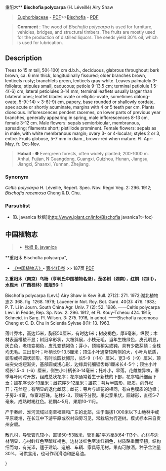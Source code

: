 重阳木** **Bischofia polycarpa** (H. Léveillé) Airy Shaw

> [Euphorbiaceae](http://www.iplant.cn/info/Euphorbiaceae?t=foc) - [PDF](http://www.iplant.cn/foc/pdf/Euphorbiaceae.pdf)>>[Bischofia](http://www.iplant.cn/info/Bischofia?t=foc) - [PDF](http://www.iplant.cn/foc/pdf/Bischofia.pdf)

> **Comment** : 
> The wood of *Bischofia polycarpa* is used for furniture, vehicles, bridges, and structural timbers. The fruits are mostly used for the production of distilled liquors. The seeds yield 30% oil, which is used for lubrication.

## Description

Trees to 15 m tall, 50(-100) cm d.b.h., deciduous, glabrous throughout; bark brown, ca. 6 mm thick, longitudinally fissured; older branches brown, lenticels rusty; branchlets green, lenticels gray-white. Leaves palmately 3-foliolate; stipules small, caducous; petiole 9-13.5 cm; terminal petiolule 1.5-4(-6) cm, lateral petiolules 3-14 mm; terminal leaflets usually larger than bilateral ones; leaflet blades ovate or elliptic-ovate, sometimes oblong-ovate, 5-9(-14) × 3-6(-9) cm, papery, base rounded or shallowly cordate, apex acute or shortly acuminate, margins with 4 or 5 teeth per cm. Plants dioecious. Inflorescences pendent racemes, on lower parts of previous year branches, generally appearing in spring, male inflorescences 8-13 cm, female 3-12 cm. Male flowers: sepals semiorbicular, membranous, spreading; filaments short; pistillode prominent. Female flowers: sepals as in male, with white membranous margin; ovary 3- or 4-locular; styles 2 or 3, entire. Fruits globose, 5-7 mm in diam., brown-red when mature. Fl. Apr-May, fr. Oct-Nov.

> **Habait** : 
>● Evergreen forests, often widely planted; 200-1000 m. Anhui, Fujian, N Guangdong, Guangxi, Guizhou, Hunan, Jiangsu, Jiangxi, Shaanxi, Yunnan, Zhejiang.

### Synonym
*Celtis polycarpa* H. Léveillé, Repert. Spec. Nov. Regni Veg. 2: 296. 1912; *Bischofia racemosa* Cheng & D. Chu.

### Parsublist

* [B.  javanica  秋枫](http://www.iplant.cn/info/Bischofia javanica?t=foc)

## 中国植物志

> * [秋枫  B.  javanica](Bischofia-javanica-秋枫.md)

**重阳木 Bischofia polycarpa",

* [《中国植物志》](http://www.iplant.cn/frps)- [第44(1)卷](http://www.iplant.cn/frps/vol/44(1)) >> 187页 [PDF](http://www.iplant.cn/frps/pdf/44(1)/187.PDF)

**2.重阳木（南京）乌杨（亨利氏中国植物名录），茄冬树（湖南），红桐（四川），水枧木（广西桂林）图版56: 1**

Bischofia polycarpa (Levl.) Airy Shaw in Kew Bull. 27(2): 271. 1972;湖北植物志2: 368. fig. 1268. 1979; Lauener in Not. Roy. Bot. Gard. 40(3): 476. 1983; P. T. Li in Journ. South China Agr. Univ. 7 (2): 52. 1986. ——Celtis polycarpa Levl. in Fedde, Rep. Sp. Nov. 2: 296. 1912, et Fl. Kouy-Tcheou 424. 1915; Schneid. in Sarg. Pl. Wilson. 3: 275. 1916, in adnot. ——Bischofia racemoca Cheng et C. D. Chu in Scientia Sylvae 8(1): 13. 1963.

落叶乔木，高达15米，胸径50厘米，有时达1米；树皮褐色，厚6毫米，纵裂；木材表面槽棱不显；树冠伞形状，大枝斜展，小枝无毛，当年生枝绿色，皮孔明显，灰白色，老枝变褐色，皮孔变锈褐色；芽小，顶端稍尖或钝，具有少数芽鳞；全株均无毛。三出复叶；叶柄长9-13.5厘米；顶生小叶通常较两侧的大，小叶片纸质，卵形或椭圆状卵形，有时长圆状卵形，长5-9（-14）厘米，宽3-6（-9）厘米，顶端突尖或短渐尖，基部圆或浅心形，边缘具钝细锯齿每1厘米长4-5个；顶生小叶柄长1.5-4（-6）厘米，侧生小叶柄长3-14毫米；托叶小，早落。花雌雄异株，春季与叶同时开放，组成总状花序；花序通常着生于新枝的下部，花序轴纤细而下垂；雄花序长8-13厘米；雌花序3-12厘米；雄花：萼片半圆形，膜质，向外张开；花丝短；有明显的退化雌蕊；雌花：萼片与雄花的相同，有白色膜质的边缘；子房3-4室，每室2胚珠，花柱2-3，顶端不分裂。果实浆果状，圆球形，直径5-7毫米，成熟时褐红色。花期4-5月，果期10-11月。

产于秦岭、淮河流域以南至福建和广东的北部，生于海拔1 000米以下山地林中或平原栽培，在长江中下游平原或农村四旁习见，常栽培为行道树。模式标本采自贵州安顺。

散孔材，导管管孔较小，直径50-53微米，管孔每1平方毫米64-113个。心材与边材明显，心材鲜红色至暗红褐色，边材淡红色至淡红褐色，材质略重而坚韧，结构细而匀，有光泽，适于建筑、造船、车辆、家具等用材。果肉可酿酒。种子含油量30%，可供食用，也可作润滑油和肥皂油。

}